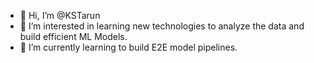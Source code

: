 - 👋 Hi, I’m @KSTarun
- 👀 I’m interested in learning new technologies to analyze the data and build efficient ML Models. 
- 🌱 I’m currently learning to build E2E model pipelines. 

<!---
KSTarun/KSTarun is a ✨ special ✨ repository because its `README.md` (this file) appears on your GitHub profile.
You can click the Preview link to take a look at your changes.
--->
